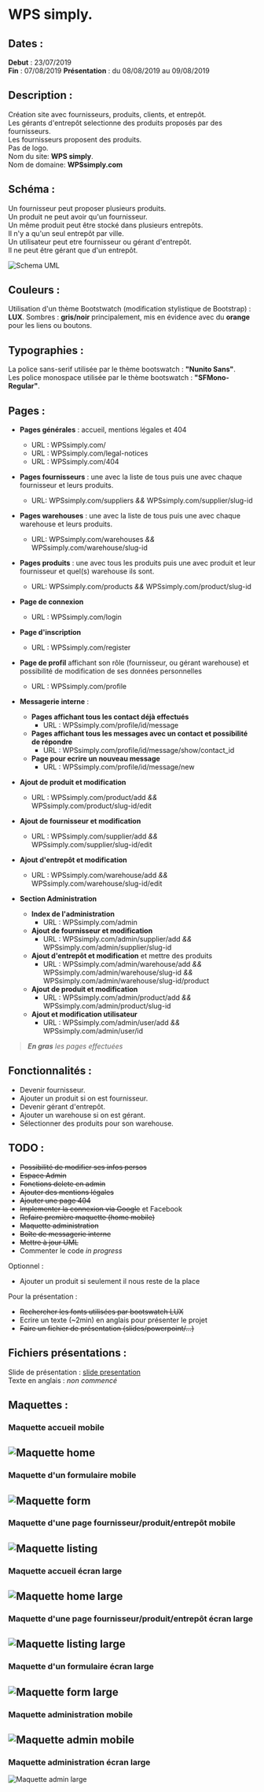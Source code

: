 # WPS simply.

## Dates :
**Debut** : 23/07/2019  
**Fin** : 07/08/2019
**Présentation** : du 08/08/2019 au 09/08/2019

## Description :
Création site avec fournisseurs, produits, clients, et entrepôt.  
Les gérants d'entrepôt selectionne des produits proposés par des fournisseurs.  
Les fournisseurs proposent des produits.  
Pas de logo.  
Nom du site: **WPS simply**.  
Nom de domaine: **WPSsimply.com**

## Schéma :
Un fournisseur peut proposer plusieurs produits.  
Un produit ne peut avoir qu'un fournisseur.  
Un même produit peut être stocké dans plusieurs entrepôts.  
Il n'y a qu'un seul entrepôt par ville.  
Un utilisateur peut etre fournisseur ou gérant d'entrepôt.  
Il ne peut être gérant que d'un entrepôt.  

![Schema UML](/www/public/assets/img/warehouse.png "Schema UML")

## Couleurs :
Utilisation d'un thème Bootstwatch (modification stylistique de Bootstrap) : **LUX**.
Sombres : **gris/noir** principalement, mis en évidence avec du **orange** pour les liens ou boutons.

## Typographies :
La police sans-serif utilisée par le thème bootswatch : **"Nunito Sans"**.  
Les police monospace utilisée par le thème bootswatch : **"SFMono-Regular"**.

## Pages :

* **Pages générales** : accueil, mentions légales et 404
  * URL : WPSsimply.com/
  * URL : WPSsimply.com/legal-notices
  * URL : WPSsimply.com/404

* **Pages fournisseurs** : une avec la liste de tous puis une avec chaque fournisseur et leurs produits.
  * URL:  WPSsimply.com/suppliers *&&*  WPSsimply.com/supplier/slug-id
* **Pages warehouses** : une avec la liste de tous puis une avec chaque warehouse et leurs produits.
  * URL:  WPSsimply.com/warehouses *&&*  WPSsimply.com/warehouse/slug-id
* **Pages produits** : une avec tous les produits puis une avec produit et leur fournisseur et quel(s) warehouse ils sont.
  * URL:  WPSsimply.com/products *&&*  WPSsimply.com/product/slug-id

* **Page de connexion**
  * URL : WPSsimply.com/login
* **Page d'inscription**
  * URL : WPSsimply.com/register
* **Page de profil** affichant son rôle (fournisseur, ou gérant warehouse) et possibilité de modification de ses données personnelles
  * URL : WPSsimply.com/profile

* **Messagerie interne** :
  * **Pages affichant tous les contact déjà effectués**
    * URL : WPSsimply.com/profile/id/message
  * **Pages affichant tous les messages avec un contact et possibilité de répondre**
    * URL : WPSsimply.com/profile/id/message/show/contact_id
  * **Page pour ecrire un nouveau message**
    * URL : WPSsimply.com/profile/id/message/new

* **Ajout de produit et modification**
  * URL : WPSsimply.com/product/add *&&* WPSsimply.com/product/slug-id/edit
* **Ajout de fournisseur et modification**
  * URL : WPSsimply.com/supplier/add *&&* WPSsimply.com/supplier/slug-id/edit
* **Ajout d'entrepôt et modification**
  * URL : WPSsimply.com/warehouse/add *&&* WPSsimply.com/warehouse/slug-id/edit

* **Section Administration**
    * **Index de l'administration**
      * URL : WPSsimply.com/admin
    * **Ajout de fournisseur et modification**
      * URL : WPSsimply.com/admin/supplier/add *&&* WPSsimply.com/admin/supplier/slug-id
    * **Ajout d'entrepôt et modification** et mettre des produits
      * URL : WPSsimply.com/admin/warehouse/add *&&* WPSsimply.com/admin/warehouse/slug-id *&&* WPSsimply.com/admin/warehouse/slug-id/product
    * **Ajout de produit et modification**
      * URL : WPSsimply.com/admin/product/add *&&* WPSsimply.com/admin/product/slug-id
    * **Ajout et modification utilisateur**
      * URL : WPSsimply.com/admin/user/add *&&* WPSsimply.com/admin/user/id

> ***En gras** les pages effectuées*

## Fonctionnalités : 
* Devenir fournisseur.
* Ajouter un produit si on est fournisseur.
* Devenir gérant d'entrepôt.
* Ajouter un warehouse si on est gérant.
* Sélectionner des produits pour son warehouse.

## TODO :
* ~~Possibilité de modifier ses infos persos~~
* ~~Espace Admin~~
* ~~Fonctions delete en admin~~
* ~~Ajouter des mentions légales~~
* ~~Ajouter une page 404~~
* ~~Implementer la connexion via Google~~ et Facebook
* ~~Refaire première maquette (home mobile)~~
* ~~Maquette administration~~
* ~~Boîte de messagerie interne~~
* ~~Mettre à jour UML~~
* Commenter le code *in progress*

Optionnel :
* Ajouter un produit si seulement il nous reste de la place

Pour la présentation :
* ~~Rechercher les fonts utilisées par bootswatch LUX~~
* Ecrire un texte (~2min) en anglais pour présenter le projet
* ~~Faire un fichier de présentation (slides/powerpoint/...)~~

## Fichiers présentations :

Slide de présentation : [slide presentation](https://slides.com/simonbee/wps)  
Texte en anglais : *non commencé*

## Maquettes :  

### Maquette accueil mobile
![Maquette home](/www/public/assets/img/maq00.png "Maquette home")
--------------------------
### Maquette d'un formulaire mobile
![Maquette form](/www/public/assets/img/maq01.png "Maquette form")
--------------------------
### Maquette d'une page fournisseur/produit/entrepôt mobile
![Maquette listing](/www/public/assets/img/maq02.png "Maquette listing")
--------------------------
### Maquette accueil écran large
![Maquette home large](/www/public/assets/img/maq03.png "Maquette home large")
--------------------------
### Maquette d'une page fournisseur/produit/entrepôt écran large
![Maquette listing large](/www/public/assets/img/maq04.png "Maquette listing large")
--------------------------
### Maquette d'un formulaire écran large
![Maquette form large](/www/public/assets/img/maq05.png "Maquette form large")
--------------------------
### Maquette administration mobile
![Maquette admin mobile](/www/public/assets/img/maq06.png "Maquette admin mobile")
--------------------------
### Maquette administration écran large
![Maquette admin large](/www/public/assets/img/maq07.png "Maquette admin large")
